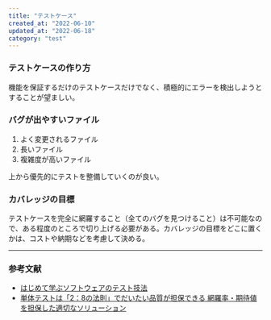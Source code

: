 ```yaml
---
title: "テストケース"
created_at: "2022-06-10"
updated_at: "2022-06-18"
category: "test"
---
```


### テストケースの作り方

機能を保証するだけのテストケースだけでなく、積極的にエラーを検出しようとすることが望ましい。

### バグが出やすいファイル

1. よく変更されるファイル
2. 長いファイル
3. 複雑度が高いファイル

上から優先的にテストを整備していくのが良い。

### カバレッジの目標

テストケースを完全に網羅すること（全てのバグを見つけること）は不可能なので、ある程度のところで切り上げる必要がある。カバレッジの目標をどこに置くかは、コストや納期などを考慮して決める。

-----

### 参考文献

- [はじめて学ぶソフトウェアのテスト技法](https://www.kinokuniya.co.jp/f/dsg-08-9980117982)
- [単体テストは「2：8の法則」でだいたい品質が担保できる 網羅率・期待値を担保した適切なソリューション](https://logmi.jp/tech/articles/326755)